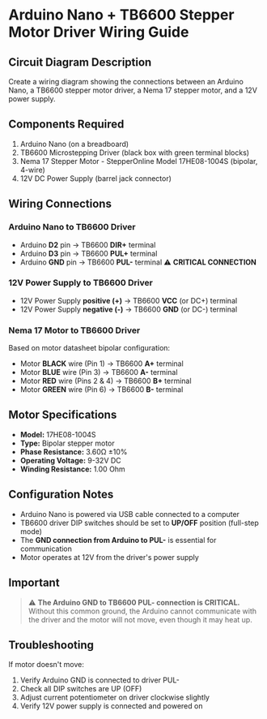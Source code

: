 # Arduino Nano + TB6600 Stepper Motor Driver Wiring Guide

## Circuit Diagram Description

Create a wiring diagram showing the connections between an Arduino Nano, a TB6600 stepper motor driver, a Nema 17 stepper motor, and a 12V power supply.

## Components Required

1. Arduino Nano (on a breadboard)
2. TB6600 Microstepping Driver (black box with green terminal blocks)
3. Nema 17 Stepper Motor - StepperOnline Model 17HE08-1004S (bipolar, 4-wire)
4. 12V DC Power Supply (barrel jack connector)

## Wiring Connections

### Arduino Nano to TB6600 Driver

- Arduino **D2** pin → TB6600 **DIR+** terminal
- Arduino **D3** pin → TB6600 **PUL+** terminal
- Arduino **GND** pin → TB6600 **PUL-** terminal ⚠️ **CRITICAL CONNECTION**

### 12V Power Supply to TB6600 Driver

- 12V Power Supply **positive (+)** → TB6600 **VCC** (or DC+) terminal
- 12V Power Supply **negative (-)** → TB6600 **GND** (or DC-) terminal

### Nema 17 Motor to TB6600 Driver

Based on motor datasheet bipolar configuration:

- Motor **BLACK** wire (Pin 1) → TB6600 **A+** terminal
- Motor **BLUE** wire (Pin 3) → TB6600 **A-** terminal
- Motor **RED** wire (Pins 2 & 4) → TB6600 **B+** terminal
- Motor **GREEN** wire (Pin 6) → TB6600 **B-** terminal

## Motor Specifications

- **Model:** 17HE08-1004S
- **Type:** Bipolar stepper motor
- **Phase Resistance:** 3.60Ω ±10%
- **Operating Voltage:** 9-32V DC
- **Winding Resistance:** 1.00 Ohm

## Configuration Notes

- Arduino Nano is powered via USB cable connected to a computer
- TB6600 driver DIP switches should be set to **UP/OFF** position (full-step mode)
- The **GND connection from Arduino to PUL-** is essential for communication
- Motor operates at 12V from the driver's power supply

## Important

> ⚠️ **The Arduino GND to TB6600 PUL- connection is CRITICAL.** Without this common ground, the Arduino cannot communicate with the driver and the motor will not move, even though it may heat up.

## Troubleshooting

If motor doesn't move:
1. Verify Arduino GND is connected to driver PUL-
2. Check all DIP switches are UP (OFF)
3. Adjust current potentiometer on driver clockwise slightly
4. Verify 12V power supply is connected and powered on
